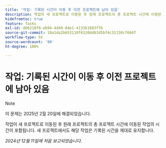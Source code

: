 ```yaml
---
title: '작업: 기록된 시간이 이동 후 이전 프로젝트에 남아 있음'
description: 작업이 새 프로젝트로 이동된 후 원래 프로젝트의 총 프로젝트 시간에 이동된 작업의 시간이 포함됩니다. 새 프로젝트에서도 해당 작업은 기록된 시간을 제대로 유지합니다.
hidefromtoc: true
feature: Tasks
exl-id: d66210f8-eb94-4d49-84e1-4133b1683f76
source-git-commit: 18a1da2b653110f6320dd83d5bf4c31130cf6647
workflow-type: ht
source-wordcount: '98'
ht-degree: 100%

---
```


# 작업: 기록된 시간이 이동 후 이전 프로젝트에 남아 있음

>[!NOTE]
>
>이 문제는 2025년 2월 20일에 해결되었습니다.

작업이 새 프로젝트로 이동된 후 원래 프로젝트의 총 프로젝트 시간에 이동된 작업의 시간이 포함됩니다. 새 프로젝트에서도 해당 작업은 기록된 시간을 제대로 유지합니다.

_2024년 12월 11일에 처음 보고되었습니다._
